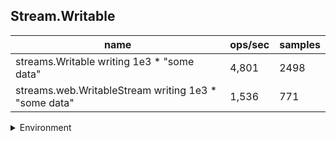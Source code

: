 ## Stream.Writable

|name|ops/sec|samples|
|-|-|-|
|streams.Writable writing 1e3 * "some data"|4,801|2498|
|streams.web.WritableStream writing 1e3 * "some data"|1,536|771|


<details>
<summary>Environment</summary>

* __Machine:__ linux x64 | 4 vCPUs | 7.6GB Mem
* __Run:__ Tue May 06 2025 19:59:03 GMT+0000 (Coordinated Universal Time)
* __Node:__ `v18.20.7`
</details>

<!--
{"environment":{"platform":"linux","arch":"x64","cpus":4,"totalMemory":7.597835540771484},"benchmarks":[{"name":"streams.Writable writing 1e3 * \"some data\"","samples":2498,"opsSec":4801.789833521005},{"name":"streams.web.WritableStream writing 1e3 * \"some data\"","samples":771,"opsSec":1536.5613931918845}]}-->
